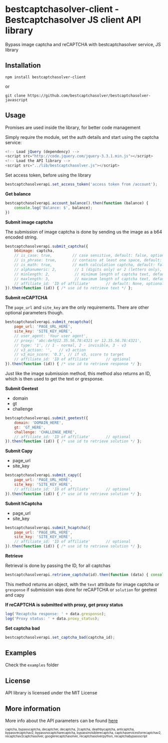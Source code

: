 bestcaptchasolver-client - Bestcaptchasolver JS client API library
=========================================

Bypass image captcha and reCAPTCHA with bestcaptchasolver service, JS library

## Installation

    npm install bestcaptchasolver-client

or

    git clone https://github.com/bestcaptchasolver/bestcaptchasolver-javascript

## Usage

Promises are used inside the library, for better code management

Simply require the module, set the auth details and start using the captcha service:

``` javascript
<!-- Load jQuery (dependency) -->
<script src="http://code.jquery.com/jquery-3.3.1.min.js"></script>
<!-- Load the API library -->
<script src="../lib/bestcaptchasolver.js"></script>
```

Set access token, before using the library

``` javascript
bestcaptchasolverapi.set_access_token('access token from /account');
```


**Get balance**

``` javascript
bestcaptchasolverapi.account_balance().then(function (balance) {
    console.log('Balance: $', balance);
})
```

**Submit image captcha**

The submission of image captcha is done by sending us the image as a b64 encoded string.

``` javascript
bestcaptchasolverapi.submit_captcha({
    b64image: captcha,
    // is_case: true,         // case sensitive, default: false, optional
    // is_phrase: true,       // contains at least one space, default: false, optional
    // is_math: true,         // math calculation captcha, default: false, optional
    // alphanumeric: 2,        // 1 (digits only) or 2 (letters only), default: all characters
    // minlength: 2,           // minimum length of captcha text, default: any
    // maxlength: 3,           // maximum length of captcha text, default: any
    // affiliate_id: 'ID of affiliate'       // default: None, optional
}).then(function (id)) { /* use id to retrieve text */ };
```

**Submit reCAPTCHA**

The `page_url` and `site_key` are the only requirements. There are other optional parameters though.

``` javascript
bestcaptchasolverapi.submit_recaptcha({
    page_url: 'PAGE_URL_HERE',
    site_key: 'SITE_KEY_HERE',
    // user_agent: 'Your user agent',
    // proxy: 'abc:def@12.35.56.78:4321 or 12.35.56.78:4321',
    // type: '1', // 1 - normal, 2 - invisible, 3 - v3
    // v3_action: '',   // v3 action
    // v3_min_score: '0.3', // if v3, score to target
    // affiliate_id: 'ID of affiliate'       // optional
}).then(function (id)) { /* use id to retrieve response */ };
```

Just like the image submission method, this method also returns an ID, which is then used
to get the text or gresponse.

**Submit Geetest**
- domain
- gt
- challenge

```javascript
bestcaptchasolverapi.submit_geetest({
    domain: 'DOMAIN_HERE',
    gt: 'GT_HERE',
    challenge: 'CHALLENGE_HERE',
    // affiliate_id: 'ID of affiliate'       // optional
}).then(function (id)) { /* use id to retrieve solution */ };
```

**Submit Capy**
- page_url
- site_key

```javascript
bestcaptchasolverapi.submit_capy({
    page_url: 'PAGE_URL_HERE',
    site_key: 'SITE_KEY_HERE',
    // affiliate_id: 'ID of affiliate'       // optional
}).then(function (id)) { /* use id to retrieve solution */ };
```

**Submit hCaptcha**
- page_url
- site_key

```javascript
bestcaptchasolverapi.submit_hcaptcha({
    page_url: 'PAGE_URL_HERE',
    site_key: 'SITE_KEY_HERE',
    // affiliate_id: 'ID of affiliate'       // optional
}).then(function (id)) { /* use id to retrieve solution */ };
```

**Retrieve**

Retrieval is done by passing the ID, for all captchas

``` javascript
bestcaptchasolverapi.retrieve_captcha(id).then(function (data) { console.log(JSON.stringify(data)); });
```

This method returns an object, with the `text` attribute for image captcha or `gresponse` if submission was done for reCAPTCHA
or `solution` for geetest and capy

**If reCAPTCHA is submitted with proxy, get proxy status**

```javascript
log('Recaptcha response: ' + data.gresponse);
log('Proxy status: ' + data.proxy_status);
```

**Set captcha bad**

```javascript
bestcaptchasolverapi.set_captcha_bad(captcha_id);
```


## Examples
Check the `examples` folder

## License
API library is licensed under the MIT License

## More information
More info about the API parameters can be found [here](https://bestcaptchasolver.com/captchabypass-api)


<sup><sub>captcha, bypasscaptcha, decaptcher, decaptcha, 2captcha, deathbycaptcha, anticaptcha, 
bypassrecaptchav2, bypassnocaptcharecaptcha, bypassinvisiblerecaptcha, captchaservicesforrecaptchav2, 
recaptchav2captchasolver, googlerecaptchasolver, recaptchasolverpython, recaptchabypassscript</sup></sub>

